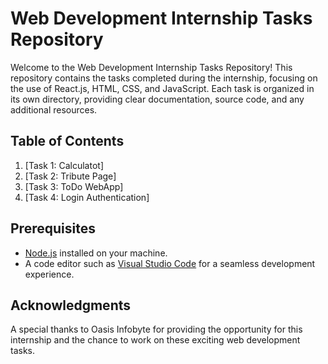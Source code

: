 # Web Development Internship Tasks Repository

Welcome to the Web Development Internship Tasks Repository! This repository contains the tasks completed during the internship, focusing on the use of React.js, HTML, CSS, and JavaScript. Each task is organized in its own directory, providing clear documentation, source code, and any additional resources.

## Table of Contents

1. [Task 1: Calculatot]
2. [Task 2: Tribute Page]
3. [Task 3: ToDo WebApp]
4. [Task 4: Login Authentication]

## Prerequisites

- [Node.js](https://nodejs.org/) installed on your machine.
- A code editor such as [Visual Studio Code](https://code.visualstudio.com/) for a seamless development experience.

## Acknowledgments

A special thanks to Oasis Infobyte for providing the opportunity for this internship and the chance to work on these exciting web development tasks.


